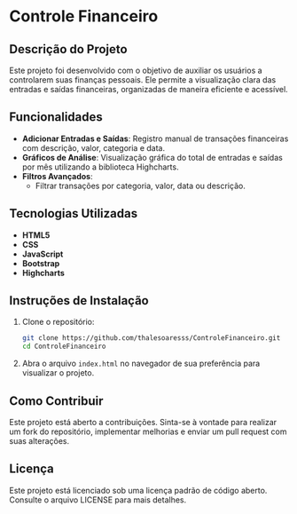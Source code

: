 # Controle Financeiro

## Descrição do Projeto

Este projeto foi desenvolvido com o objetivo de auxiliar os usuários a controlarem suas finanças pessoais. Ele permite a visualização clara das entradas e saídas financeiras, organizadas de maneira eficiente e acessível.

## Funcionalidades

- **Adicionar Entradas e Saídas**: Registro manual de transações financeiras com descrição, valor, categoria e data.
- **Gráficos de Análise**: Visualização gráfica do total de entradas e saídas por mês utilizando a biblioteca Highcharts.
- **Filtros Avançados**: 
  - Filtrar transações por categoria, valor, data ou descrição.

## Tecnologias Utilizadas

- **HTML5**
- **CSS**
- **JavaScript**
- **Bootstrap**
- **Highcharts**

## Instruções de Instalação

1. Clone o repositório:

   ```bash
   git clone https://github.com/thalesoaresss/ControleFinanceiro.git
   cd ControleFinanceiro
   ```

2. Abra o arquivo `index.html` no navegador de sua preferência para visualizar o projeto.

## Como Contribuir

Este projeto está aberto a contribuições. Sinta-se à vontade para realizar um fork do repositório, implementar melhorias e enviar um pull request com suas alterações.

## Licença

Este projeto está licenciado sob uma licença padrão de código aberto. Consulte o arquivo LICENSE para mais detalhes.
